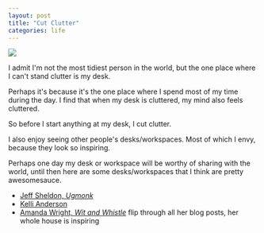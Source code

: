 ```yaml
---
layout: post
title: "Cut Clutter"
categories: life
---
```


![](https://dl.dropboxusercontent.com/u/1228961/michaellee/2014/02%20-%20February/clutter-small.jpg)

I admit I'm not the most tidiest person in the world, but the one place where I can't stand clutter is my desk.

Perhaps it's because it's the one place where I spend most of my time during the day. I find that when my desk is cluttered, my mind also feels cluttered.

So before I start anything at my desk, I cut clutter.

I also enjoy seeing other people's desks/workspaces. Most of which I envy, because they look so inspiring.

Perhaps one day my desk or workspace will be worthy of sharing with the world, until then here are some desks/workspaces that I think are pretty awesomesauce.

- [Jeff Sheldon, _Ugmonk_](http://www.ugmonk.com/2014/01/17/ugmonk-studio-tour/)
- [Kelli Anderson](http://kellianderson.com/blog/2013/12/a-stand-up-desk-ikea-hack/)
- [Amanda Wright, _Wit and Whistle_](http://witandwhistle.com/blog/) flip through all her blog posts, her whole house is inspiring
